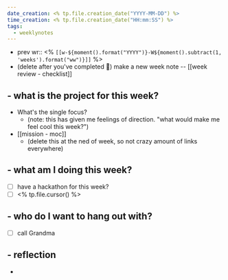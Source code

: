 ```yaml
---
date_creation: <% tp.file.creation_date("YYYY-MM-DD") %>
time_creation: <% tp.file.creation_date("HH:mm:SS") %>
tags:
  - weeklynotes
---
```

- prev wr:: <% `[[w-${moment().format("YYYY")}-W${moment().subtract(1, 'weeks').format("ww")}]]` %>
- (delete after you've completed 💙) make a new week note -- [[week review - checklist]]

## - what is the project for this week?
- What's the single focus?
	- (note: this has given me feelings of direction. "what would make me feel cool this week?")
- [[mission - moc]]
	- (delete this at the ned of week, so not crazy amount of links everywhere)

##  - what am I doing this week?
- [ ] have a hackathon for this week?
- [ ] <% tp.file.cursor() %>

## - who do I want to hang out with?
- [ ] call Grandma

## - reflection
- 